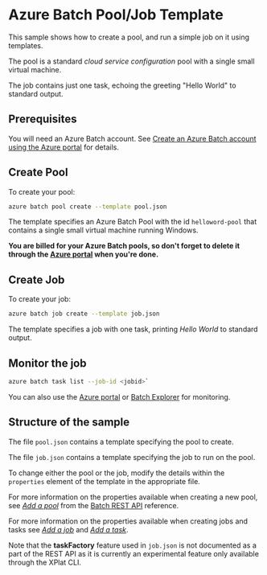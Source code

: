 # Azure Batch Pool/Job Template

This sample shows how to create a pool, and run a simple job on it using templates.

The pool is a standard *cloud service configuration* pool with a single small virtual machine.

The job contains just one task, echoing the greeting "Hello World" to standard output.

## Prerequisites

You will need an Azure Batch account. See [Create an Azure Batch account using the Azure portal](https://docs.microsoft.com/azure/batch/batch-account-create-portal) for details.

## Create Pool

To create your pool:

```bash
azure batch pool create --template pool.json
``` 

The template specifies an Azure Batch Pool with the id `helloword-pool` that contains a single small virtual machine running Windows.

**You are billed for your Azure Batch pools, so don't forget to delete it through the [Azure portal](https://portal.azure.com) when you're done.** 

## Create Job

To create your job:

``` bash
azure batch job create --template job.json
```

The template specifies a job with one task, printing *Hello World* to standard output.

## Monitor the job

``` bash
azure batch task list --job-id <jobid>`
```
You can also use the [Azure portal](https://portal.azure.com) or [Batch Explorer](https://github.com/Azure/azure-batch-samples/tree/master/CSharp/BatchExplorer) for monitoring.

## Structure of the sample

The file `pool.json` contains a template specifying the pool to create.

The file `job.json` contains a template specifying the job to run on the pool.

To change either the pool or the job, modify the details within the `properties` element of the template in the appropriate file.

For more information on the properties available when creating a new pool, see [*Add a pool*](https://docs.microsoft.com/en-us/rest/api/batchservice/pool) from the [Batch REST API](https://docs.microsoft.com/en-us/rest/api/batchservice/) reference.

 For more information on the properties available when creating jobs and tasks see [*Add a job*](https://docs.microsoft.com/en-us/rest/api/batchservice/job) and [*Add a task*](https://docs.microsoft.com/en-us/rest/api/batchservice/task).

Note that the **taskFactory** feature used in `job.json` is not documented as a part of the REST API as it is currently an experimental feature only available through the XPlat CLI.